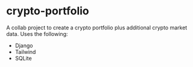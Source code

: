 # crypto-portfolio
A collab project to create a crypto portfolio plus additional crypto market data.
Uses the following:
- Django
- Tailwind
- SQLite
